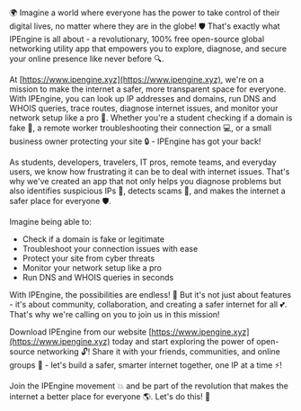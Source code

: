 🌍 Imagine a world where everyone has the power to take control of their digital lives, no matter where they are in the globe! 🛡️ That's exactly what IPEngine is all about - a revolutionary, 100% free open-source global networking utility app that empowers you to explore, diagnose, and secure your online presence like never before 🔍.

At [https://www.ipengine.xyz](https://www.ipengine.xyz), we're on a mission to make the internet a safer, more transparent space for everyone. With IPEngine, you can look up IP addresses and domains, run DNS and WHOIS queries, trace routes, diagnose internet issues, and monitor your network setup like a pro 📡. Whether you're a student checking if a domain is fake 👀, a remote worker troubleshooting their connection 💻, or a small business owner protecting your site 🔒 - IPEngine has got your back!

As students, developers, travelers, IT pros, remote teams, and everyday users, we know how frustrating it can be to deal with internet issues. That's why we've created an app that not only helps you diagnose problems but also identifies suspicious IPs 👻, detects scams 🚨, and makes the internet a safer place for everyone 🛡️.

Imagine being able to:

* Check if a domain is fake or legitimate
* Troubleshoot your connection issues with ease
* Protect your site from cyber threats
* Monitor your network setup like a pro
* Run DNS and WHOIS queries in seconds

With IPEngine, the possibilities are endless! 🚀 But it's not just about features - it's about community, collaboration, and creating a safer internet for all 💕. That's why we're calling on you to join us in this mission!

Download IPEngine from our website [https://www.ipengine.xyz](https://www.ipengine.xyz) today and start exploring the power of open-source networking 🔓! Share it with your friends, communities, and online groups 🤩 - let's build a safer, smarter internet together, one IP at a time ⚡️!

Join the IPEngine movement 💥 and be part of the revolution that makes the internet a better place for everyone 🌎. Let's do this! 👊